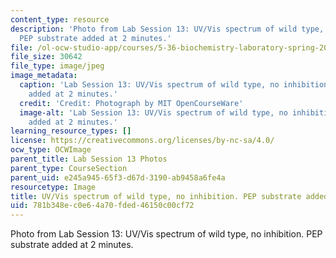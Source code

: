 ```yaml
---
content_type: resource
description: 'Photo from Lab Session 13: UV/Vis spectrum of wild type, no inhibition.
  PEP substrate added at 2 minutes.'
file: /ol-ocw-studio-app/courses/5-36-biochemistry-laboratory-spring-2009/781b348ec0e64a70fded46150c00cf72_Lab13_3.jpg
file_size: 30642
file_type: image/jpeg
image_metadata:
  caption: 'Lab Session 13: UV/Vis spectrum of wild type, no inhibition. PEP substrate
    added at 2 minutes.'
  credit: 'Credit: Photograph by MIT OpenCourseWare'
  image-alt: 'Lab Session 13: UV/Vis spectrum of wild type, no inhibition. PEP substrate
    added at 2 minutes.'
learning_resource_types: []
license: https://creativecommons.org/licenses/by-nc-sa/4.0/
ocw_type: OCWImage
parent_title: Lab Session 13 Photos
parent_type: CourseSection
parent_uid: e245a945-65f3-d67d-3190-ab9458a6fe4a
resourcetype: Image
title: UV/Vis spectrum of wild type, no inhibition. PEP substrate added at 2 minutes
uid: 781b348e-c0e6-4a70-fded-46150c00cf72
---
```

Photo from Lab Session 13: UV/Vis spectrum of wild type, no inhibition. PEP substrate added at 2 minutes.